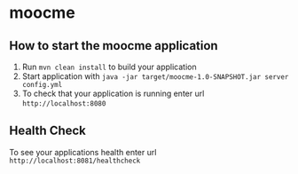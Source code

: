 # moocme

How to start the moocme application
---

1. Run `mvn clean install` to build your application
1. Start application with `java -jar target/moocme-1.0-SNAPSHOT.jar server config.yml`
1. To check that your application is running enter url `http://localhost:8080`

Health Check
---

To see your applications health enter url `http://localhost:8081/healthcheck`
